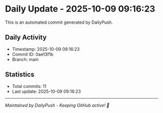 # Daily Update - 2025-10-09 09:16:23

This is an automated commit generated by DailyPush.

## Daily Activity
- Timestamp: 2025-10-09 09:16:23
- Commit ID: 0ae13f1b
- Branch: main

## Statistics
- Total commits: 11
- Last update: 2025-10-09 09:16:23

---
*Maintained by DailyPush - Keeping GitHub active! 🚀*
